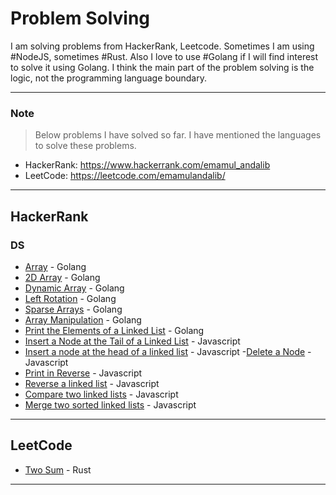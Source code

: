 # Problem Solving
I am solving problems from HackerRank, Leetcode. Sometimes I am using #NodeJS, sometimes #Rust. Also I love to use #Golang if I will find interest to solve it using Golang. I think the main part of the problem solving is the logic, not the programming language boundary.

---

### Note
> Below problems I have solved so far. I have mentioned the languages to solve these problems.
- HackerRank: https://www.hackerrank.com/emamul_andalib
- LeetCode: https://leetcode.com/emamulandalib/


---

## HackerRank

### DS
- [Array](https://www.hackerrank.com/challenges/arrays-ds/problem) - Golang
- [2D Array](https://www.hackerrank.com/challenges/2d-array/problem) - Golang
- [Dynamic Array](https://www.hackerrank.com/challenges/dynamic-array/problem) - Golang
- [Left Rotation](https://www.hackerrank.com/challenges/array-left-rotation/problem) - Golang
- [Sparse Arrays](https://www.hackerrank.com/challenges/sparse-arrays/problem) - Golang
- [Array Manipulation](https://www.hackerrank.com/challenges/crush/problem) - Golang
- [Print the Elements of a Linked List](https://www.hackerrank.com/challenges/print-the-elements-of-a-linked-list/problem) - Golang
- [Insert a Node at the Tail of a Linked List](https://www.hackerrank.com/challenges/insert-a-node-at-the-tail-of-a-linked-list/problem) - Javascript
- [Insert a node at the head of a linked list](https://www.hackerrank.com/challenges/insert-a-node-at-the-head-of-a-linked-list/problem) - Javascript
-[Delete a Node](https://www.hackerrank.com/challenges/delete-a-node-from-a-linked-list/problem) - Javascript
- [Print in Reverse](https://www.hackerrank.com/challenges/print-the-elements-of-a-linked-list-in-reverse) - Javascript
- [Reverse a linked list](https://www.hackerrank.com/challenges/reverse-a-linked-list/problem) - Javascript
- [Compare two linked lists](https://www.hackerrank.com/challenges/compare-two-linked-lists/problem) - Javascript
- [Merge two sorted linked lists](https://www.hackerrank.com/challenges/merge-two-sorted-linked-lists/problem) - Javascript
---

## LeetCode

- [Two Sum](https://leetcode.com/problems/two-sum/) - Rust

---